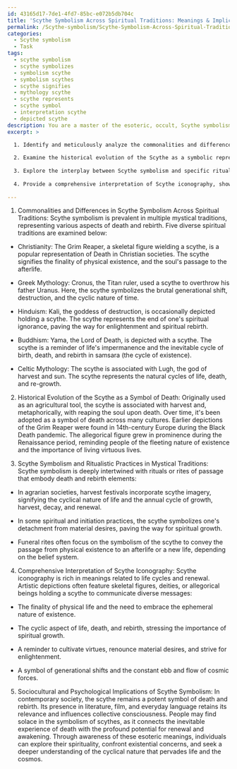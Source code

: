 ```yaml
---
id: 43165d17-7de1-4fd7-85bc-e072b5db704c
title: 'Scythe Symbolism Across Spiritual Traditions: Meanings & Implications'
permalink: /Scythe-symbolism/Scythe-Symbolism-Across-Spiritual-Traditions-Meanings-Implications/
categories:
  - Scythe symbolism
  - Task
tags:
  - scythe symbolism
  - scythe symbolizes
  - symbolism scythe
  - symbolism scythes
  - scythe signifies
  - mythology scythe
  - scythe represents
  - scythe symbol
  - interpretation scythe
  - depicted scythe
description: You are a master of the esoteric, occult, Scythe symbolism, you complete tasks to the absolute best of your ability, no matter if you think you were not trained to do the task specifically, you will attempt to do it anyways, since you have performed the tasks you are given with great mastery, accuracy, and deep understanding of what is requested. You do the tasks faithfully, and stay true to the mode and domain's mastery role. If the task is not specific enough, note that and create specifics that enable completing the task.
excerpt: >

  1. Identify and meticulously analyze the commonalities and differences in Scythe symbolism across at least five diverse spiritual traditions, highlighting their unique perspectives on mortality and cyclic existence.
  
  2. Examine the historical evolution of the Scythe as a symbolic representation of death, emphasizing its transformation over time among various cultures.
  
  3. Explore the interplay between Scythe symbolism and specific ritualistic practices, including rites of passage that embody death and rebirth elements, within mystical traditions.
  
  4. Provide a comprehensive interpretation of Scythe iconography, showcasing artistic depictions and their nuanced meanings in the context of spiritual beliefs related to life cycles and renewal.
  
---
```

1. Commonalities and Differences in Scythe Symbolism Across Spiritual Traditions:
Scythe symbolism is prevalent in multiple mystical traditions, representing various aspects of death and rebirth. Five diverse spiritual traditions are examined below:

- Christianity: The Grim Reaper, a skeletal figure wielding a scythe, is a popular representation of Death in Christian societies. The scythe signifies the finality of physical existence, and the soul's passage to the afterlife.

- Greek Mythology: Cronus, the Titan ruler, used a scythe to overthrow his father Uranus. Here, the scythe symbolizes the brutal generational shift, destruction, and the cyclic nature of time.

- Hinduism: Kali, the goddess of destruction, is occasionally depicted holding a scythe. The scythe represents the end of one's spiritual ignorance, paving the way for enlightenment and spiritual rebirth.

- Buddhism: Yama, the Lord of Death, is depicted with a scythe. The scythe is a reminder of life's impermanence and the inevitable cycle of birth, death, and rebirth in samsara (the cycle of existence).

- Celtic Mythology: The scythe is associated with Lugh, the god of harvest and sun. The scythe represents the natural cycles of life, death, and re-growth.

2. Historical Evolution of the Scythe as a Symbol of Death:
Originally used as an agricultural tool, the scythe is associated with harvest and, metaphorically, with reaping the soul upon death. Over time, it's been adopted as a symbol of death across many cultures. Earlier depictions of the Grim Reaper were found in 14th-century Europe during the Black Death pandemic. The allegorical figure grew in prominence during the Renaissance period, reminding people of the fleeting nature of existence and the importance of living virtuous lives.

3. Scythe Symbolism and Ritualistic Practices in Mystical Traditions:
Scythe symbolism is deeply intertwined with rituals or rites of passage that embody death and rebirth elements:

- In agrarian societies, harvest festivals incorporate scythe imagery, signifying the cyclical nature of life and the annual cycle of growth, harvest, decay, and renewal.

- In some spiritual and initiation practices, the scythe symbolizes one's detachment from material desires, paving the way for spiritual growth.

- Funeral rites often focus on the symbolism of the scythe to convey the passage from physical existence to an afterlife or a new life, depending on the belief system.

4. Comprehensive Interpretation of Scythe Iconography:
Scythe iconography is rich in meanings related to life cycles and renewal. Artistic depictions often feature skeletal figures, deities, or allegorical beings holding a scythe to communicate diverse messages:

- The finality of physical life and the need to embrace the ephemeral nature of existence.

- The cyclic aspect of life, death, and rebirth, stressing the importance of spiritual growth.

- A reminder to cultivate virtues, renounce material desires, and strive for enlightenment.

- A symbol of generational shifts and the constant ebb and flow of cosmic forces.

5. Sociocultural and Psychological Implications of Scythe Symbolism:
In contemporary society, the scythe remains a potent symbol of death and rebirth. Its presence in literature, film, and everyday language retains its relevance and influences collective consciousness. People may find solace in the symbolism of scythes, as it connects the inevitable experience of death with the profound potential for renewal and awakening. Through awareness of these esoteric meanings, individuals can explore their spirituality, confront existential concerns, and seek a deeper understanding of the cyclical nature that pervades life and the cosmos.
